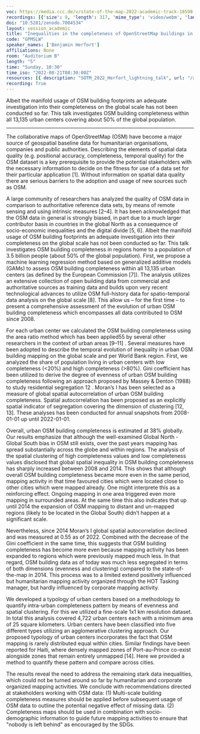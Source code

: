 ```yaml
---
voc: https://media.ccc.de/v/state-of-the-map-2022-academic-track-18598-inequalities-in-the-completeness-of-openstreetmap-buildings-in-urban-centers
recordings: [{'size': 9, 'length': 317, 'mime_type': 'video/webm', 'language': 'eng', 'filename': 'sotm2022-18598-eng-Inequalities_in_the_completeness_of_OpenStreetMap_buildings_in_urban_centers_webm-sd.webm', 'state': 'new', 'folder': 'webm-sd', 'high_quality': False, 'width': 720, 'height': 576, 'updated_at': '2022-10-11T22:03:03.303+02:00', 'recording_url': 'https://cdn.media.ccc.de/events/sotm/2022/webm-sd/sotm2022-18598-eng-Inequalities_in_the_completeness_of_OpenStreetMap_buildings_in_urban_centers_webm-sd.webm', 'url': 'https://api.media.ccc.de/public/recordings/62999', 'event_url': 'https://api.media.ccc.de/public/events/a6d753ce-4b2f-5aef-8c57-aca6e1b6ac2a', 'conference_url': 'https://api.media.ccc.de/public/conferences/sotm2022'}, {'size': 19, 'length': 317, 'mime_type': 'video/webm', 'language': 'eng', 'filename': 'sotm2022-18598-eng-Inequalities_in_the_completeness_of_OpenStreetMap_buildings_in_urban_centers_webm-hd.webm', 'state': 'new', 'folder': 'webm-hd', 'high_quality': True, 'width': 1920, 'height': 1080, 'updated_at': '2022-10-11T22:00:30.695+02:00', 'recording_url': 'https://cdn.media.ccc.de/events/sotm/2022/webm-hd/sotm2022-18598-eng-Inequalities_in_the_completeness_of_OpenStreetMap_buildings_in_urban_centers_webm-hd.webm', 'url': 'https://api.media.ccc.de/public/recordings/62997', 'event_url': 'https://api.media.ccc.de/public/events/a6d753ce-4b2f-5aef-8c57-aca6e1b6ac2a', 'conference_url': 'https://api.media.ccc.de/public/conferences/sotm2022'}, {'size': 6, 'length': 317, 'mime_type': 'video/mp4', 'language': 'eng', 'filename': 'sotm2022-18598-eng-Inequalities_in_the_completeness_of_OpenStreetMap_buildings_in_urban_centers_sd.mp4', 'state': 'new', 'folder': 'h264-sd', 'high_quality': False, 'width': 720, 'height': 576, 'updated_at': '2022-10-11T21:56:49.937+02:00', 'recording_url': 'https://cdn.media.ccc.de/events/sotm/2022/h264-sd/sotm2022-18598-eng-Inequalities_in_the_completeness_of_OpenStreetMap_buildings_in_urban_centers_sd.mp4', 'url': 'https://api.media.ccc.de/public/recordings/62993', 'event_url': 'https://api.media.ccc.de/public/events/a6d753ce-4b2f-5aef-8c57-aca6e1b6ac2a', 'conference_url': 'https://api.media.ccc.de/public/conferences/sotm2022'}, {'size': 4, 'length': 317, 'mime_type': 'audio/mpeg', 'language': 'eng', 'filename': 'sotm2022-18598-eng-Inequalities_in_the_completeness_of_OpenStreetMap_buildings_in_urban_centers_mp3.mp3', 'state': 'new', 'folder': 'mp3', 'high_quality': False, 'width': 0, 'height': 0, 'updated_at': '2022-10-11T21:55:14.969+02:00', 'recording_url': 'https://cdn.media.ccc.de/events/sotm/2022/mp3/sotm2022-18598-eng-Inequalities_in_the_completeness_of_OpenStreetMap_buildings_in_urban_centers_mp3.mp3', 'url': 'https://api.media.ccc.de/public/recordings/62992', 'event_url': 'https://api.media.ccc.de/public/events/a6d753ce-4b2f-5aef-8c57-aca6e1b6ac2a', 'conference_url': 'https://api.media.ccc.de/public/conferences/sotm2022'}, {'size': 11, 'length': 317, 'mime_type': 'video/mp4', 'language': 'eng', 'filename': 'sotm2022-18598-eng-Inequalities_in_the_completeness_of_OpenStreetMap_buildings_in_urban_centers_hd.mp4', 'state': 'new', 'folder': 'h264-hd', 'high_quality': True, 'width': 1920, 'height': 1080, 'updated_at': '2022-10-11T21:51:29.297+02:00', 'recording_url': 'https://cdn.media.ccc.de/events/sotm/2022/h264-hd/sotm2022-18598-eng-Inequalities_in_the_completeness_of_OpenStreetMap_buildings_in_urban_centers_hd.mp4', 'url': 'https://api.media.ccc.de/public/recordings/62988', 'event_url': 'https://api.media.ccc.de/public/events/a6d753ce-4b2f-5aef-8c57-aca6e1b6ac2a', 'conference_url': 'https://api.media.ccc.de/public/conferences/sotm2022'}]
doi: "10.5281/zenodo.7004534"
layout: session_academic
title: "Inequalities in the completeness of OpenStreetMap buildings in urban centers"
code: "GPMSLW"
speaker_names: ['Benjamin Herfort']
affiliations: None
room: "Auditorium B"
length: "5"
time: "Sunday, 10:30"
time_iso: "2022-08-21T08:30:00Z"
resources: [{ description: "SOTM_2022_Herfort_lightning_talk", url: "/attachments/GPMSLW_SOTM_2022_Inequalities_xTVAics.pdf" }]
recording: True
---
```


Albeit the manifold usage of OSM building footprints an adequate investigation into their completeness on the global scale has not been conducted so far. This talk investigates OSM building completeness within all 13,135 urban centers covering about 50% of the global population.

<hr>

The collaborative maps of OpenStreetMap (OSM) have become a major source of geospatial baseline data for humanitarian organisations, companies and public authorities. Describing the elements of spatial data quality (e.g. positional accuracy, completeness, temporal quality) for the OSM dataset is a key prerequisite to provide the potential stakeholders with the necessary information to decide on the fitness for use of a data set for their particular application [1]. Without information on spatial data quality there are serious barriers to the adoption and usage of new sources such as OSM.

A large community of researchers has analyzed the quality of OSM data in comparison to authoritative reference data sets, by means of remote sensing and using intrinsic measures [2–4]. It has been acknowledged that the OSM data in general is strongly biased, in part due to a much larger contributor basis in countries in the global North as a consequence of socio-economic inequalities and the digital divide [5, 6]. Albeit the manifold usage of OSM building footprints an adequate investigation into their completeness on the global scale has not been conducted so far. This talk investigates OSM building completeness in regions home to a population of 3.5 billion people (about 50% of the global population). First, we propose a machine learning regression method based on generalized additive models (GAMs) to assess OSM building completeness within all 13,135 urban centers (as defined by the European Commission [7]). The analysis utilizes an extensive collection of open building data from commercial and authoritative sources as training data and builds upon very recent technological advances to utilize OSM full-history data for spatio-temporal data analysis on the global scale [8]. This allow us – for the first time – to present a comprehensive assessment of the evolution of urban OSM building completeness which encompasses all data contributed to OSM since 2008.

For each urban center we calculated the OSM building completeness using the area ratio method which has been applied55 by several other researchers in the context of urban areas [9–11] . Several measures have been adopted to describe the temporal evolution of inequality in urban OSM building mapping on the global scale and per World Bank region. First, we analyzed the share of population living in urban centers with low completeness (&lt;20%) and high completeness (&gt;80%). Gini coefficient has been utilized to derive the degree of evenness of urban OSM building completeness following an approach proposed by Massey &amp; Denton (1988) to study residential segregation 12 . Moran’s I has been selected as a measure of global spatial autocorrelation of urban OSM building completeness. Spatial autocorrelation has been proposed as an explicitly spatial indicator of segregation covering the dimension of clustering [12, 13]. These analyses has been conducted for annual snapshots from 2008-01-01 up until 2022-01-01.

Overall, urban OSM building completeness is estimated at 38% globally. Our results emphasize that although the well-examined Global North - Global South bias in OSM still exists, over the past years mapping has spread substantially across the globe and within regions. The analysis of the spatial clustering of high completeness values and low completeness values disclosed that global spatial inequality in OSM building completeness has sharply increased between 2008 and 2014. This shows that although overall OSM building completeness became more even in the same period, mapping activity in that time favoured cities which were located close to other cities which were mapped already. One might interprete this as a reinforcing effect. Ongoing mapping in one area triggered even more mapping in surrounded areas. At the same time this also indicates that up until 2014 the expansion of OSM mapping to distant and un-mapped regions (likely to be located in the Global South) didn’t happen at a significant scale.

Nevertheless, since 2014 Moran’s I global spatial autocorrelation declined and was measured at 0.55 as of 2022. Combined with the decrease of the Gini coefficient in the same time, this suggests that OSM building completeness has become more even because mapping activity has been expanded to regions which were previously mapped much less. In that regard, OSM building data as of today was much less segregated in terms of both dimensions (evenness and clustering) compared to the state-of-the-map in 2014. This process was to a limited extend positively influenced but humanitarian mapping activity organized through the HOT Tasking manager, but hardly influenced by corporate mapping activity.

We developed a typology of urban centers based on a methodology to quantify intra-urban completeness pattern by means of evenness and spatial clustering. For this we utilized a fine-scale 1x1 km resolution dataset. In total this analysis covered 4,722 urban centers each with a minimum area of 25 square kilometers. Urban centers have been classified into five different types utilizing an agglomerative clustering approach. Our proposed typology of urban centers incorporates the fact that OSM mapping is rarely distributed equal within cities. Similar findings have been reported for Haiti, where densely mapped zones of Port-au-Prince co-exist alongside zones that remain entirely unmapped [14]. Here we provided a method to quantify these pattern and compare across cities.

The results reveal the need to address the remaining stark data inequalities, which could not be turned around so far by humanitarian and corporate organized mapping activities. We conclude with recommendations directed at stakeholders working with OSM data: (1) Multi-scale building completeness measures should be applied before subsequent usage of OSM data to outline the potential negative effect of missing data. (2) Completeness maps should be used in combination with socio-demographic information to guide future mapping activities to ensure that &#34;nobody is left behind&#34; as encouraged by the SDGs.

